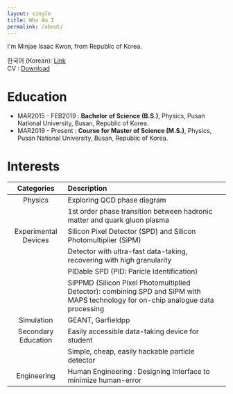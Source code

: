 ```yaml
---
layout: single
title: Who Am I
permalink: /about/
---
```


I'm Minjae Isaac Kwon, from Republic of Korea.

한국어 (Korean): [Link](/about_ko)  
CV : [Download](/assets/files/MKWON_CV.pdf)

# Education

- MAR2015 - FEB2019 : __Bachelor of Science (B.S.)__, Physics, Pusan National University, Busan, Republic of Korea.  
- MAR2019 - Present : __Course for Master of Science (M.S.)__, Physics, Pusan National University, Busan, Republic of Korea.

# Interests
<!-- * Physics
  * Exploring QCD phase diagram
  * 1st order phase transition between hadronic matter and quark gluon plasma
* Experiment
  * Silicon Pixel Detector (SPD) and Silicon Photomultiplier (SiPM)
  * Detector with ultra-fast data-taking, recovering with high granularity
  * PIDable SPD (PID: Paricle Identification)
  * SiPPMD (Silicon Pixel Photomultiplied Detector): combining SPD and SiPM with MAPS technology for on-chip analogue data processing
* Simulation
  * GEANT
* Secondary Education
  * Easily accessible data-taking device for student
  * Simple, cheap, easily hackable particle detector -->

| Categories | Description |
| :---: | :--- |
| Physics    | Exploring QCD phase diagram |
|            | 1st order phase transition between hadronic matter and quark gluon plasma |
| Experimental Devices | Silicon Pixel Detector (SPD) and Silicon Photomultiplier (SiPM) |
|            | Detector with ultra-fast data-taking, recovering with high granularity |
|            | PIDable SPD (PID: Paricle Identification) |
|            | SiPPMD (Silicon Pixel Photomultiplied Detector): combining SPD and SiPM with MAPS technology for on-chip analogue data processing |
| Simulation | GEANT, Garfieldpp  |
| Secondary Education | Easily accessible data-taking device for student|
|                     | Simple, cheap, easily hackable particle detector |
| Engineering | Human Engineering : Designing Interface to minimize human-error | 
